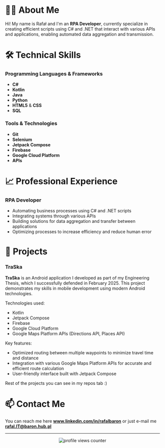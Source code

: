 <div>
  <h1>👨‍💻 About Me</h1>
</div>

Hi! My name is Rafał and I'm an **RPA Developer**, currently specialize in creating efficient scripts using C# and .NET that interact with various APIs and applications, enabling automated data aggregation and transmission.

<div >
  <h1>🛠️ Technical Skills</h1>
</div>

### Programming Languages & Frameworks
- **C#**
- **Kotlin**
- **Java**
- **Python**
- **HTML5** & **CSS**
- **SQL**

### Tools & Technologies
- **Git**
- **Selenium**
- **Jetpack Compose**
- **Firebase**
- **Google Cloud Platform**
- **APIs**

<div>
 <h1>📈 Professional Experience</h1>
</div>

### RPA Developer
- Automating business processes using C# and .NET scripts
- Integrating systems through various APIs
- Building solutions for data aggregation and transfer between applications
- Optimizing processes to increase efficiency and reduce human error

<div>
  <h1>🚀 Projects</h1>
</div>

### TraSka

**TraSka** is an Android application I developed as part of my Engineering Thesis, which I successfully defended in February 2025. This project demonstrates my skills in mobile development using modern Android technologies.

Technologies used:

- Kotlin
- Jetpack Compose
- Firebase
- Google Cloud Platform
- Google Maps Platform APIs (Directions API, Places API)

Key features:

- Optimized routing between multiple waypoints to minimize travel time and distance
- Integration with various Google Maps Platform APIs for accurate and efficient route calculation
- User-friendly interface built with Jetpack Compose

Rest of the projects you can see in my repos tab :)

<div> 
  <h1>📫 Contact Me</h1>
</div>


You can reach me here **www.linkedin.com/in/rafalbaron** or just e-mail me **rafal.IT@baron.hub.pl**


---

<div align="center">
  <img src="https://komarev.com/ghpvc/?username=rafalBaron&label=Profile%20views&color=0e75b6&style=flat" alt="profile views counter">
</div>
